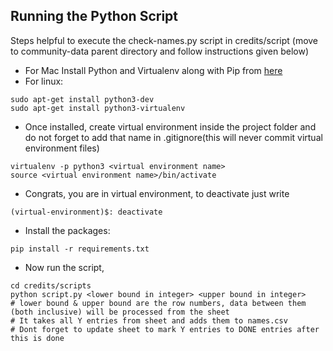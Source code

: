 ## Running the Python Script

Steps helpful to execute the check-names.py script in credits/script (move to community-data parent directory and follow instructions given below)

* For Mac Install Python and Virtualenv along with Pip from [here](http://sourabhbajaj.com/mac-setup/Python/)
* For linux:
```
sudo apt-get install python3-dev
sudo apt-get install python3-virtualenv
```
* Once installed, create virtual environment inside the project folder and do not forget to add that name in .gitignore(this will never commit virtual environment files)
```
virtualenv -p python3 <virtual environment name>
source <virtual environment name>/bin/activate
```
* Congrats, you are in virtual environment, to deactivate just write
```
(virtual-environment)$: deactivate
```
* Install the packages:
```
pip install -r requirements.txt
```
* Now run the script,
```
cd credits/scripts
python script.py <lower bound in integer> <upper bound in integer>
# lower bound & upper bound are the row numbers, data between them (both inclusive) will be processed from the sheet
# It takes all Y entries from sheet and adds them to names.csv
# Dont forget to update sheet to mark Y entries to DONE entries after this is done
```

